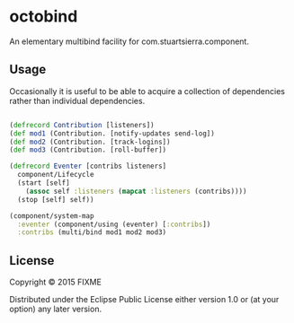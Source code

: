 # octobind

An elementary multibind facility for com.stuartsierra.component.

## Usage

Occasionally it is useful to be able to acquire a collection of
dependencies rather than individual dependencies. 

````clojure

(defrecord Contribution [listeners])
(def mod1 (Contribution. [notify-updates send-log])
(def mod2 (Contribution. [track-logins])
(def mod3 (Contribution. [roll-buffer])

(defrecord Eventer [contribs listeners]
  component/Lifecycle
  (start [self]
    (assoc self :listeners (mapcat :listeners (contribs))))
  (stop [self] self))

(component/system-map
  :eventer (component/using (eventer) [:contribs])
  :contribs (multi/bind mod1 mod2 mod3)

````

## License

Copyright © 2015 FIXME

Distributed under the Eclipse Public License either version 1.0 or (at
your option) any later version.
